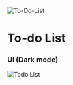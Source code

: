 ![To-Do-List](https://socialify.git.ci/JPraj902/To-Do-List/image?font=Inter&forks=1&issues=1&language=1&name=1&owner=1&pattern=Plus&pulls=1&stargazers=1&theme=Dark)
# To-do List

### UI (Dark mode)

![Todo List](https://yatharth1706.github.io/assets/todo.png)

